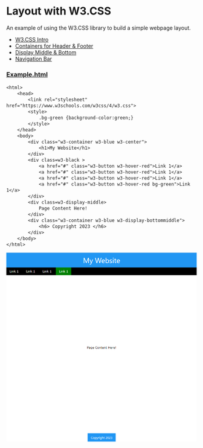 # Layout with W3.CSS
An example of using the W3.CSS library to build a simple webpage layout.

* [W3.CSS Intro](https://www.w3schools.com/w3css/default.asp)
* [Containers for Header & Footer](https://www.w3schools.com/w3css/w3css_containers.asp)
* [Display Middle & Bottom](https://www.w3schools.com/w3css/w3css_display.asp)
* [Navigation Bar](https://www.w3schools.com/w3css/w3css_navigation.asp)

### [Example.html](https://github.com/eniompw/Layout-W3.CSS/blob/main/index.html)

```
<html>
    <head>
        <link rel="stylesheet" href="https://www.w3schools.com/w3css/4/w3.css">
        <style>
            .bg-green {background-color:green;}
        </style>
    </head>
    <body>
        <div class="w3-container w3-blue w3-center">
            <h1>My Website</h1>
        </div>
        <div class=w3-black >
            <a href="#" class="w3-button w3-hover-red">Link 1</a>
            <a href="#" class="w3-button w3-hover-red">Link 1</a>
            <a href="#" class="w3-button w3-hover-red">Link 1</a>
            <a href="#" class="w3-button w3-hover-red bg-green">Link 1</a>
        </div>
        <div class=w3-display-middle>
            Page Content Here!
        </div>
        <div class="w3-container w3-blue w3-display-bottommiddle">
            <h6> Copyright 2023 </h6>
        </div>
    </body>
</html>
```

![Layout-W3.CSS](ExampleLayout.png)

